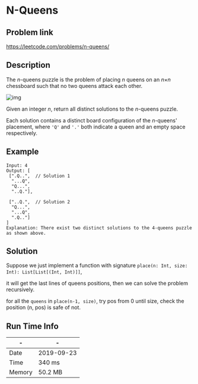 # N-Queens

## Problem link
https://leetcode.com/problems/n-queens/

## Description
The *n*-queens puzzle is the problem of placing *n* queens on an *n*×*n* chessboard such that no two queens attack each other.

![img](https://assets.leetcode.com/uploads/2018/10/12/8-queens.png)

Given an integer *n*, return all distinct solutions to the *n*-queens puzzle.

Each solution contains a distinct board configuration of the *n*-queens' placement, where `'Q'` and `'.'` both indicate a queen and an empty space respectively.

## Example

```
Input: 4
Output: [
 [".Q..",  // Solution 1
  "...Q",
  "Q...",
  "..Q."],

 ["..Q.",  // Solution 2
  "Q...",
  "...Q",
  ".Q.."]
]
Explanation: There exist two distinct solutions to the 4-queens puzzle as shown above.
```

## Solution

Suppose we just implement a function with signature `place(n: Int, size: Int): List[List[(Int, Int)]]`,

it will get the last lines of queens positions, then we can solve the problem recursively.

for all the `queens` in `place(n-1, size)`, try pos from 0 until size, check the position (n, pos) is safe of not.





## Run Time Info

\- | \-
------------ | -------------
Date | 2019-09-23
Time |  340 ms
Memory | 50.2 MB	


